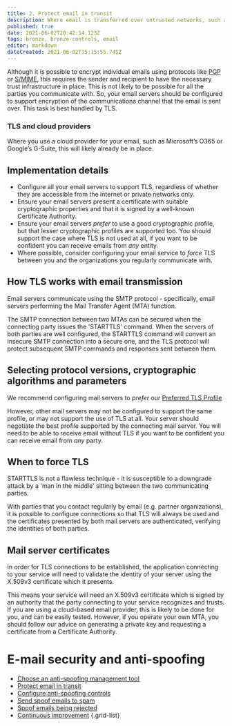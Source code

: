 ```yaml
---
title: 2. Protect email in transit
description: Where email is transferred over untrusted networks, such as the internet, its integrity and confidentially should be protected.
published: true
date: 2021-06-02T20:42:14.123Z
tags: bronze, bronze-controls, email
editor: markdown
dateCreated: 2021-06-02T15:15:55.745Z
---
```


Although it is possible to encrypt individual emails using protocols like [PGP](https://en.wikipedia.org/wiki/Pretty_Good_Privacy) or [S/MIME](https://en.wikipedia.org/wiki/S/MIME), this requires the sender and recipient to have the necessary trust infrastructure in place. This is not likely to be possible for all the parties you communicate with. So, your email servers should be configured to support encryption of the communications channel that the email is sent over. This task is best handled by TLS.

### **TLS and cloud providers**

Where you use a cloud provider for your email, such as Microsoft’s O365 or Google’s G-Suite, this will likely already be in place.


## Implementation details

-   Configure all your email servers to support TLS, regardless of whether they are accessible from the internet or private networks only.
-   Ensure your email servers present a certificate with suitable cryptographic properties and that it is signed by a well-known Certificate Authority.
-   Ensure your email servers *prefer* to use a good cryptographic profile, but that lesser cryptographic profiles are supported too. You should support the case where TLS is not used at all, if you want to be confident you can receive emails from *any* entity.
-   Where possible, consider configuring your email service to *force* TLS between you and the organizations you regularly communicate with.


## How TLS works with email transmission

Email servers communicate using the SMTP protocol - specifically, email servers performing the Mail Transfer Agent (MTA) function.

The SMTP connection between two MTAs can be secured when the connecting party issues the 'STARTTLS' command. When the servers of both parties are well configured, the STARTTLS command will convert an insecure SMTP connection into a secure one, and the TLS protocol will protect subsequent SMTP commands and responses sent between them.


## Selecting protocol versions, cryptographic algorithms and parameters

We recommend configuring mail servers to *prefer* our [Preferred TLS Profile](/silver-training/topic-tls)

However, other mail servers may not be configured to support the same profile, or may not support the use of TLS at all. Your server should negotiate the best profile supported by the connecting mail server. You will need to be able to receive email without TLS if you want to be confident you can receive email from *any* party.


## When to force TLS

STARTTLS is not a flawless technique - it is susceptible to a downgrade attack by a 'man in the middle' sitting between the two communicating parties.

With parties that you contact regularly by email (e.g. partner organizations), it is possible to configure connections so that TLS will always be used and the certificates presented by both mail servers are authenticated, verifying the identities of both parties.


## Mail server certificates

In order for TLS connections to be established, the application connecting to your service will need to validate the identity of your server using the X.509v3 certificate which it presents.

This means your service will need an X.509v3 certificate which is signed by an authority that the party connecting to your service recognizes and trusts. If you are using a cloud-based email provider, this is likely to be done for you, and can be easily tested. However, if you operate your own MTA, you should follow our advice on generating a private key and requesting a certificate from a Certificate Authority.

# E-mail security and anti-spoofing

- [Choose an anti-spoofing management tool](/bronze-controls/email-security-and-anti-spoofing/choose-anti-spoofing-management-tool)
- [Protect email in transit](/bronze-controls/email-security-and-anti-spoofing/protect-email-in-transit)
- [Configure anti-spoofing controls](/bronze-controls/email-security-and-anti-spoofing/configure-anti-spoofing-controls-)
- [Send spoof emails to spam](/bronze-controls/email-security-and-anti-spoofing/mark-spoof-emails-as-spam)
- [Spoof emails being rejected](/bronze-controls/email-security-and-anti-spoofing/reject-spoof-emails)
- [Continuous improvement](/bronze-controls/email-security-and-anti-spoofing/continuous-improvement)
{.grid-list}